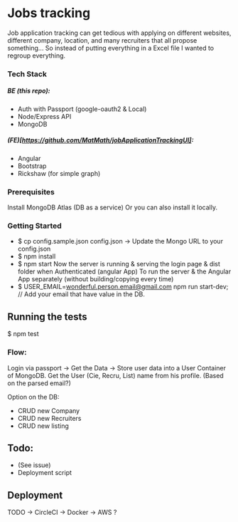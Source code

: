 # Jobs tracking

Job application tracking can get tedious with applying on different websites, different company, location, and many recruiters that all propose something... So instead of putting everything in a Excel file I wanted to regroup everything.

### Tech Stack
##### BE (this repo):
- Auth with Passport (google-oauth2 & Local)
- Node/Express API
- MongoDB

##### (FE)[https://github.com/MatMath/jobApplicationTrackingUI]:
- Angular
- Bootstrap
- Rickshaw (for simple graph)

### Prerequisites
Install MongoDB Atlas (DB as a service) Or you can also install it locally.

### Getting Started
- $ cp config.sample.json config.json -> Update the Mongo URL to your config.json
- $ npm install
- $ npm start
Now the server is running & serving the login page & dist folder when Authenticated (angular App)
To run the server & the Angular App separately (without building/copying every time)
- $ USER_EMAIL=wonderful.person.email@gmail.com npm run start-dev; // Add your email that have value in the DB.

## Running the tests
$ npm test

### Flow:
Login via passport -> Get the Data -> Store user data into a User Container of MongoDB.
Get the User (Cie, Recru, List) name from his profile. (Based on the parsed email?)

Option on the DB:
- CRUD new Company
- CRUD new Recruiters
- CRUD new listing

## Todo:
- (See issue)
- Deployment script

## Deployment
TODO -> CircleCI -> Docker -> AWS ?
